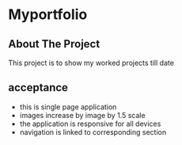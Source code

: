 # Myportfolio

## About The Project
This project is to show my worked projects till date

## acceptance
- this is single page application
- images increase by image by 1.5 scale
- the application is responsive for all devices
- navigation is linked to corresponding section